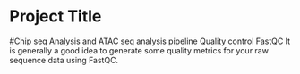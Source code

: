 
# Project Title

#Chip seq Analysis and ATAC seq analysis pipeline
Quality control
FastQC
It is generally a good idea to generate some quality metrics for your raw sequence data using FastQC.
